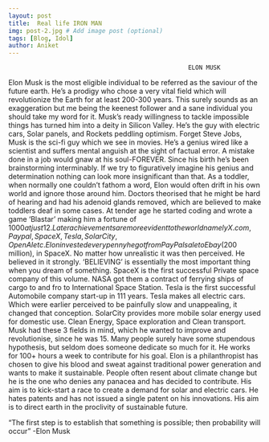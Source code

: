 ```yaml
---
layout: post
title:  Real life IRON MAN
img: post-2.jpg # Add image post (optional)
tags: [Blog, Idol]
author: Aniket
---
```

                                                      ELON MUSK
Elon Musk is the most eligible individual to be referred as the saviour of the future earth. He’s a prodigy who chose a very vital field which will revolutionize the Earth for at least 200-300 years. This surely sounds as an exaggeration but me being the keenest follower and a sane individual you should take my word for it. Musk’s ready willingness to tackle impossible things has turned him into a deity in Silicon Valley. He’s the guy with electric cars, Solar panels, and Rockets peddling optimism. Forget Steve Jobs, Musk is the sci-fi guy which we see in movies. He’s a genius wired like a scientist and suffers mental anguish at the sight of factual error. A mistake done in a job would gnaw at his soul-FOREVER.
Since his birth he’s been brainstorming interminably. If we try to figuratively imagine his genius and determination nothing can look more insignificant than that. As a toddler, when normally one couldn’t fathom a word, Elon would often drift in his own world and ignore those around him. Doctors theorised that he might be hard of hearing and had his adenoid glands removed, which are believed to make toddlers deaf in some cases.
At tender age he started coding and wrote a game ‘Blastar’ making him a fortune of $1000 at just 12. Later achievements are more evident to the world namely X.com, Paypal, SpaceX, Tesla, SolarCity, OpenAI etc. Elon invested every penny he got from PayPal sale to Ebay ($200 million), in SpaceX. No matter how unrealistic it was then perceived. He believed in it strongly. ‘BELIEVING’ is essentially the most important thing when you dream of something. SpaceX is the first successful Private space company of this volume. NASA got them a contract of ferrying ships of cargo to and fro to International Space Station. Tesla is the first successful Automobile company start-up in 111 years. Tesla makes all electric cars. Which were earlier perceived to be painfully slow and unappealing, it changed that conception. SolarCity provides more mobile solar energy used for domestic use.
Clean Energy, Space exploration and Clean transport. Musk had these 3 fields in mind, which he wanted to improve and revolutionise, since he was 15. Many people surely have some stupendous hypothesis, but seldom does someone dedicate so much for it. He works for 100+ hours a week to contribute for his goal. Elon is a philanthropist has chosen to give his blood and sweat against traditional power generation and wants to make it sustainable. People often resent about climate change but he is the one who denies any panacea and has decided to contribute. His aim is to kick-start a race to create a demand for solar and electric cars. He hates patents and has not issued a single patent on his innovations. His aim is to direct earth in the proclivity of sustainable future.

“The first step is to establish that something is possible; then probability will occur” -Elon Musk

                                     

